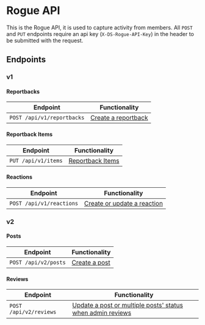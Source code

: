# Rogue API
This is the Rogue API, it is used to capture activity from members.
All `POST` and `PUT` endpoints require an api key (`X-DS-Rogue-API-Key`) in the header to be submitted with the request. 

## Endpoints

### v1
#### Reportbacks
Endpoint                                       | Functionality                                           
---------------------------------------------- | --------------------------------------------------------
`POST /api/v1/reportbacks`                     | [Create a reportback](endpoints/reportbacks.md#reportbacks)

#### Reportback Items
Endpoint                                       | Functionality                                           
---------------------------------------------- | --------------------------------------------------------
`PUT /api/v1/items`                            | [Reportback Items](endpoints/reportbackitems.md#reportbackitems)

#### Reactions
Endpoint                                       | Functionality                                           
---------------------------------------------- | --------------------------------------------------------
`POST /api/v1/reactions`                       | [Create or update a reaction](endpoints/reactions.md#reactions)


### v2
#### Posts
Endpoint                                       | Functionality                                           
---------------------------------------------- | --------------------------------------------------------
`POST /api/v2/posts`                     | [Create a post](endpoints/posts.md#posts)

#### Reviews
Endpoint                                       | Functionality                                           
---------------------------------------------- | --------------------------------------------------------
`POST /api/v2/reviews`                     | [Update a post or multiple posts' status when admin reviews](endpoints/reviews.md#reviews)
